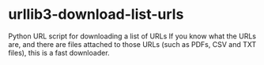 # urllib3-download-list-urls
Python URL script for downloading a list of URLs
If you know what the URLs are, and there are files attached to those URLs (such as PDFs, CSV and TXT files), this is a fast downloader.
